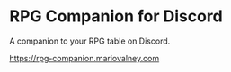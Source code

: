 # RPG Companion for Discord

A companion to your RPG table on Discord.

https://rpg-companion.mariovalney.com
